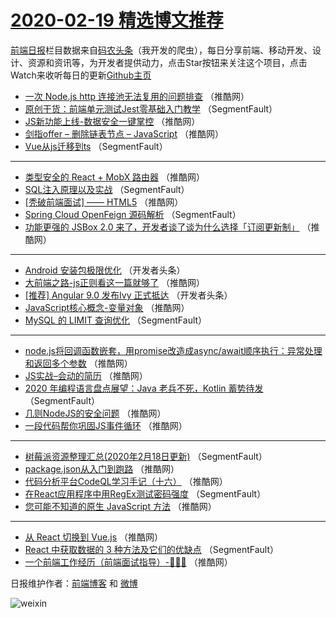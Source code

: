 # [2020-02-19 精选博文推荐](http://hao.caibaojian.com/date/2020/02/19)

[前端日报](http://caibaojian.com/c/news)栏目数据来自[码农头条](http://hao.caibaojian.com/)（我开发的爬虫），每日分享前端、移动开发、设计、资源和资讯等，为开发者提供动力，点击Star按钮来关注这个项目，点击Watch来收听每日的更新[Github主页](https://github.com/kujian/frontendDaily)
* [一次 Node.js http 连接池无法复用的问题排查](http://hao.caibaojian.com/137760.html) （推酷网）
* [原创干货：前端单元测试Jest零基础入门教学](http://hao.caibaojian.com/137738.html) （SegmentFault）
* [JS新功能上线-数据安全一键掌控](http://hao.caibaojian.com/137750.html) （推酷网）
* [剑指offer &#8211; 删除链表节点 &#8211; JavaScript](http://hao.caibaojian.com/137761.html) （推酷网）
* [Vue从js迁移到ts](http://hao.caibaojian.com/137739.html) （SegmentFault）

***
* [类型安全的 React + MobX 路由器](http://hao.caibaojian.com/137751.html) （推酷网）
* [SQL注入原理以及实战](http://hao.caibaojian.com/137740.html) （SegmentFault）
* [[秃破前端面试] —— HTML5](http://hao.caibaojian.com/137752.html) （推酷网）
* [Spring Cloud OpenFeign 源码解析](http://hao.caibaojian.com/137741.html) （SegmentFault）
* [功能更强的 JSBox 2.0 来了，开发者谈了谈为什么选择「订阅更新制」](http://hao.caibaojian.com/137753.html) （推酷网）

***
* [Android 安装包极限优化](http://hao.caibaojian.com/137742.html) （开发者头条）
* [大前端之路-js正则看这一篇就够了](http://hao.caibaojian.com/137754.html) （推酷网）
* [[推荐]  Angular 9.0 发布Ivy 正式抵达](http://hao.caibaojian.com/137743.html) （开发者头条）
* [JavaScript核心概念-变量对象](http://hao.caibaojian.com/137755.html) （推酷网）
* [MySQL 的 LIMIT 查询优化](http://hao.caibaojian.com/137733.html) （SegmentFault）

***
* [node.js将回调函数嵌套，用promise改造成async/await顺序执行：异常处理和返回多个参数](http://hao.caibaojian.com/137745.html) （推酷网）
* [JS实战&#8211;会动的简历](http://hao.caibaojian.com/137756.html) （推酷网）
* [2020 年编程语言盘点展望：Java 老兵不死，Kotlin 蓄势待发](http://hao.caibaojian.com/137734.html) （SegmentFault）
* [几则NodeJS的安全问题](http://hao.caibaojian.com/137746.html) （推酷网）
* [一段代码帮你巩固JS事件循环](http://hao.caibaojian.com/137757.html) （推酷网）

***
* [树莓派资源整理汇总(2020年2月18日更新)](http://hao.caibaojian.com/137735.html) （SegmentFault）
* [package.json从入门到跑路](http://hao.caibaojian.com/137747.html) （推酷网）
* [代码分析平台CodeQL学习手记（十六）](http://hao.caibaojian.com/137758.html) （推酷网）
* [在React应用程序中用RegEx测试密码强度](http://hao.caibaojian.com/137736.html) （SegmentFault）
* [您可能不知道的原生 JavaScript 方法](http://hao.caibaojian.com/137748.html) （推酷网）

***
* [从 React 切换到 Vue.js](http://hao.caibaojian.com/137759.html) （推酷网）
* [React 中获取数据的 3 种方法及它们的优缺点](http://hao.caibaojian.com/137737.html) （SegmentFault）
* [一个前端工作经历（前端面试指导）-🎉🎉🎉](http://hao.caibaojian.com/137749.html) （推酷网）

日报维护作者：[前端博客](http://caibaojian.com/) 和 [微博](http://caibaojian.com/go/weibo)

![weixin](https://user-images.githubusercontent.com/3055447/38468989-651132ac-3b80-11e8-8e6b-15122322a9d7.png)